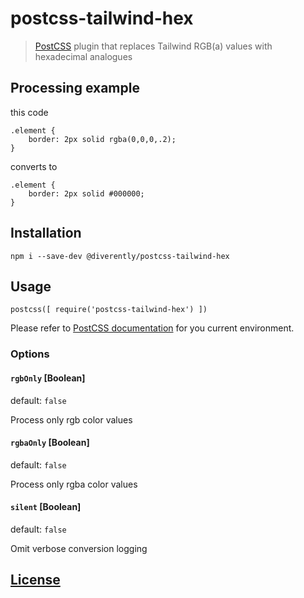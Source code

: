 # postcss-tailwind-hex

> [PostCSS](https://github.com/postcss/postcss) plugin that replaces Tailwind RGB(a) values with hexadecimal analogues


## Processing example

this code

```
.element {
    border: 2px solid rgba(0,0,0,.2);
}
```

converts to

```
.element {
    border: 2px solid #000000;
}
```


## Installation

```
npm i --save-dev @diverently/postcss-tailwind-hex
```


## Usage

```
postcss([ require('postcss-tailwind-hex') ])
```
Please refer to [PostCSS documentation](https://github.com/postcss/postcss#usage) for you current environment.


### Options

#### `rgbOnly` [Boolean]
default: `false`

Process only rgb color values

#### `rgbaOnly` [Boolean]
default: `false`

Process only rgba color values

#### `silent` [Boolean]
default: `false`

Omit verbose conversion logging


## [License](LICENSE)
